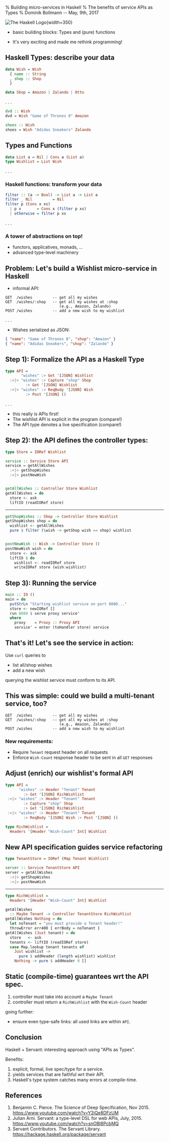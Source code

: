 % Building micro-services in Haskell
% The benefits of service APIs as Types
% Dominik Bollmann -- May, 9th, 2017

![The Haskell Logo](imgs/haskell.png){width=350}

* basic building blocks: Types and (pure) functions
<!-- * distinctive features: lazyness and typeclasses -->
* It's very exciting and made me rethink programming!


Haskell Types: describe your data
---------------------------------

```haskell
data Wish = Wish
  { name :: String
  , shop :: Shop
  }

data Shop = Amazon | Zalando | Otto
```
. . .

```haskell
dvd :: Wish
dvd = Wish "Game of Thrones 8" Amazon

shoes :: Wish
shoes = Wish "Adidas Sneakers" Zalando
```


Types and Functions
-------------------

```haskell
data List a = Nil | Cons a (List a)
type Wishlist = List Wish
```
. . .

### Haskell functions: transform your data

```haskell
filter :: (a -> Bool) -> List a -> List a
filter _ Nil         = Nil
filter p (Cons x xs)
  | p x       = Cons x (filter p xs)
  | otherwise = filter p xs
```

. . .

### A tower of abstractions on top!

* functors, applicatives, monads, ...
* advanced type-level machinery


Problem: Let's build a Wishlist micro-service in Haskell
--------------------------------------------------------

* informal API:

```
GET  /wishes         -- get all my wishes
GET  /wishes/:shop   -- get all my wishes at :shop
                        (e.g., Amazon, Zalando)
POST /wishes         -- add a new wish to my wishlist
```

. . .

* Wishes serialized as JSON:

```json
{ "name": "Game of Thrones 8", "shop": "Amazon" }
{ "name": "Adidas Sneakers", "shop": "Zalando" }
```


Step 1): Formalize the API as a Haskell Type
--------------------------------------------

```haskell
type API =
       "wishes" :> Get '[JSON] Wishlist
  :<|> "wishes" :> Capture "shop" Shop
         :> Get '[JSON] Wishlist
  :<|> "wishes" :> ReqBody '[JSON] Wish
         :> Post '[JSON] ()

```
. . .

* this really *is* APIs first!
* The wishlist API is explicit in the program (compare!)
* The API type denotes a live specification (compare!)


Step 2): the API defines the controller types:
----------------------------------------------

```haskell
type Store = IORef Wishlist

service :: Service Store API
service = getAllWishes
  :<|> getShopWishes
  :<|> postNewWish


getAllWishes :: Controller Store Wishlist
getAllWishes = do
  store <- ask
  liftIO (readIORef store)
```

---

```haskell
getShopWishes :: Shop -> Controller Store Wishlist
getShopWishes shop = do
  wishlist <- getAllWishes
  pure $ filter (\wish -> getShop wish == shop) wishlist


postNewWish :: Wish -> Controller Store ()
postNewWish wish = do
  store <- ask
  liftIO $ do
    wishlist <- readIORef store
    writeIORef store (wish:wishlist)
```

Step 3): Running the service
----------------------------

```haskell
main :: IO ()
main = do
  putStrLn "Starting wishlist service on port 8080..."
  store <- newIORef []
  run 8080 $ serve proxy service'
  where
    proxy    = Proxy :: Proxy API
    service' = enter (toHandler store) service
```

That's it! Let's see the service in action:
-------------------------------------------

Use `curl` queries to

* list all/shop wishes
* add a new wish

querying the wishlist service must conform to its API.

This was simple: could we build a multi-tenant service, too?
------------------------------------------------------------

```
GET  /wishes         -- get all my wishes
GET  /wishes/:shop   -- get all my wishes at :shop
                        (e.g., Amazon, Zalando)
POST /wishes         -- add a new wish to my wishlist
```

### New requirements:

* Require `Tenant` request header on all requests
* Enforce `Wish-Count` response header to be sent in all `GET` responses

Adjust (enrich) our wishlist's formal API
-----------------------------------------

```haskell
type API =
      "wishes" :> Header "Tenant" Tenant
	    :> Get '[JSON] RichWishlist
 :<|> "wishes" :> Header "Tenant" Tenant
        :> Capture "shop" Shop
		:> Get '[JSON] RichWishlist
 :<|> "wishes" :> Header "Tenant" Tenant
        :> ReqBody '[JSON] Wish :> Post '[JSON] ()

type RichWishlist =
  Headers '[Header "Wish-Count" Int] Wishlist
```

New API specification guides service refactoring
--------------------------------------------------

```haskell
type TenantStore = IORef (Map Tenant Wishlist)

server :: Service TenantStore API
server = getAllWishes
  :<|> getShopWishes
  :<|> postNewWish
```

---

```haskell
type RichWishlist =
  Headers '[Header "Wish-Count" Int] Wishlist

getAllWishes
  :: Maybe Tenant -> Controller TenantStore RichWishlist
getAllWishes Nothing = do
  let noTenant = "you must provide a Tenant header!"
  throwError err400 { errBody = noTenant }
getAllWishes (Just tenant) = do
  store   <- ask
  tenants <- liftIO (readIORef store)
  case Map.lookup tenant tenants of
    Just wishlist ->
	  pure $ addHeader (length wishlist) wishlist
    Nothing -> pure $ addHeader 0 []
```

Static (compile-time) guarantees wrt the API spec.
----------------------------------------------

1. controller must take into account a `Maybe Tenant`
2. controller must return a `RichWishlist` with the `Wish-Count` header

going further:

* ensure even type-safe links: all used links are within `API`.


Conclusion
----------

Haskell + Servant: interesting approach using "APIs as Types".

Benefits:

1. explicit, formal, live spec/type for a service.
2. yields services that are faithful wrt their API.
3. Haskell's type system catches many errors at compile-time.

References
----------

1. Benjamin C. Pierce. The Science of Deep Specification, Nov 2015. https://www.youtube.com/watch?v=Y2jQe8DFzUM
2. Julian Arni. Servant: a type-level DSL for web APIs, July, 2015. https://www.youtube.com/watch?v=snOBI8PcbMQ
3. Servant Contributors. The Servant Library. https://hackage.haskell.org/package/servant
